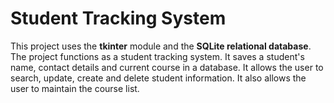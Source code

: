 # Student Tracking System

<p>This project uses the <strong>tkinter</strong> module and the <strong>SQLite relational database</strong>. The project functions as a student tracking system. It saves a student's name, contact details and current course in a database. It allows the user to search, update, create and delete student information. It also allows the user to maintain the course list.</p>
